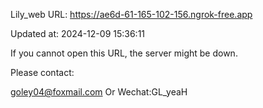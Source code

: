 Lily_web URL: https://ae6d-61-165-102-156.ngrok-free.app

Updated at: 2024-12-09 15:36:11

If you cannot open this URL, the server might be down.

Please contact: 

goley04@foxmail.com Or Wechat:GL_yeaH